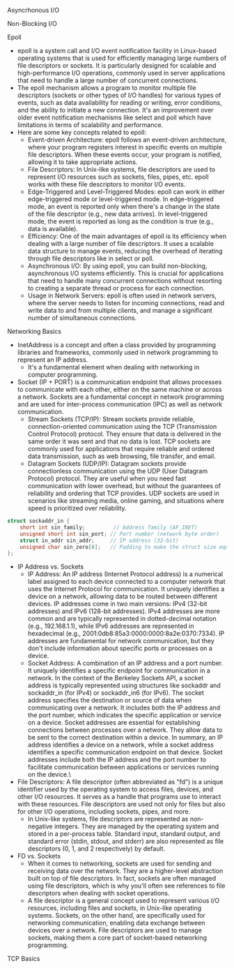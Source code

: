 Asyncrhonous I/O

Non-Blocking I/O

Epoll
* epoll is a system call and I/O event notification facility in Linux-based operating systems that is used for efficiently managing large numbers of file descriptors or sockets. It is particularly designed for scalable and high-performance I/O operations, commonly used in server applications that need to handle a large number of concurrent connections.
* The epoll mechanism allows a program to monitor multiple file descriptors (sockets or other types of I/O handles) for various types of events, such as data availability for reading or writing, error conditions, and the ability to initiate a new connection. It's an improvement over older event notification mechanisms like select and poll which have limitations in terms of scalability and performance.
* Here are some key concepts related to epoll:
  * Event-driven Architecture: epoll follows an event-driven architecture, where your program registers interest in specific events on multiple file descriptors. When these events occur, your program is notified, allowing it to take appropriate actions.
  * File Descriptors: In Unix-like systems, file descriptors are used to represent I/O resources such as sockets, files, pipes, etc. epoll works with these file descriptors to monitor I/O events.
  * Edge-Triggered and Level-Triggered Modes: epoll can work in either edge-triggered mode or level-triggered mode. In edge-triggered mode, an event is reported only when there's a change in the state of the file descriptor (e.g., new data arrives). In level-triggered mode, the event is reported as long as the condition is true (e.g., data is available).
  * Efficiency: One of the main advantages of epoll is its efficiency when dealing with a large number of file descriptors. It uses a scalable data structure to manage events, reducing the overhead of iterating through file descriptors like in select or poll.
  * Asynchronous I/O: By using epoll, you can build non-blocking, asynchronous I/O systems efficiently. This is crucial for applications that need to handle many concurrent connections without resorting to creating a separate thread or process for each connection.
  * Usage in Network Servers: epoll is often used in network servers, where the server needs to listen for incoming connections, read and write data to and from multiple clients, and manage a significant number of simultaneous connections.


Networking Basics
* InetAddress is a concept and often a class provided by programming libraries and frameworks, commonly used in network programming to represent an IP address. 
  * It's a fundamental element when dealing with networking in computer programming.
* Socket (IP + PORT) is a communication endpoint that allows processes to communicate with each other,
either on the same machine or across a network. Sockets are a fundamental concept in network programming and are used for inter-process communication (IPC) as well as network communication.
  * Stream Sockets (TCP/IP): Stream sockets provide reliable, connection-oriented communication using the TCP (Transmission Control Protocol) protocol. They ensure that data is delivered in the same order it was sent and that no data is lost. TCP sockets are commonly used for applications that require reliable and ordered data transmission, such as web browsing, file transfer, and email.
  * Datagram Sockets (UDP/IP): Datagram sockets provide connectionless communication using the UDP (User Datagram Protocol) protocol. They are useful when you need fast communication with lower overhead, but without the guarantees of reliability and ordering that TCP provides. UDP sockets are used in scenarios like streaming media, online gaming, and situations where speed is prioritized over reliability.
```cpp
struct sockaddr_in {
    short int sin_family;         // Address family (AF_INET)
    unsigned short int sin_port; // Port number (network byte order)
    struct in_addr sin_addr;     // IP address (32-bit)
    unsigned char sin_zero[8];   // Padding to make the struct size equal to sockaddr
};
```
* IP Address vs. Sockets
  * IP Address: An IP address (Internet Protocol address) is a numerical label assigned to each device connected to a computer network that uses the Internet Protocol for communication.
It uniquely identifies a device on a network, allowing data to be routed between different devices.
IP addresses come in two main versions: IPv4 (32-bit addresses) and IPv6 (128-bit addresses). IPv4 addresses are more common and are typically represented in dotted-decimal notation (e.g., 192.168.1.1), while IPv6 addresses are represented in hexadecimal (e.g., 2001:0db8:85a3:0000:0000:8a2e:0370:7334).
IP addresses are fundamental for network communication, but they don't include information about specific ports or processes on a device.
  * Socket Address: A combination of an IP address and a port number.
It uniquely identifies a specific endpoint for communication in a network.
In the context of the Berkeley Sockets API, a socket address is typically represented using structures like sockaddr and sockaddr_in (for IPv4) or sockaddr_in6 (for IPv6).
The socket address specifies the destination or source of data when communicating over a network. It includes both the IP address and the port number, which indicates the specific application or service on a device.
Socket addresses are essential for establishing connections between processes over a network. They allow data to be sent to the correct destination within a device.
In summary, an IP address identifies a device on a network, while a socket address identifies a specific communication endpoint on that device. Socket addresses include both the IP address and the port number to facilitate communication between applications or services running on the device.\
* File Descriptors: A file descriptor (often abbreviated as "fd") is a unique identifier used by the operating system to access files, devices, and other I/O resources. It serves as a handle that programs use to interact with these resources. File descriptors are used not only for files but also for other I/O operations, including sockets, pipes, and more.
  * In Unix-like systems, file descriptors are represented as non-negative integers. They are managed by the operating system and stored in a per-process table. Standard input, standard output, and standard error (stdin, stdout, and stderr) are also represented as file descriptors (0, 1, and 2 respectively) by default.
* FD vs. Sockets
  * When it comes to networking, sockets are used for sending and receiving data over the network. They are a higher-level abstraction built on top of file descriptors. In fact, sockets are often managed using file descriptors, which is why you'll often see references to file descriptors when dealing with socket operations.
  * A file descriptor is a general concept used to represent various I/O resources, including files and sockets, in Unix-like operating systems. Sockets, on the other hand, are specifically used for networking communication, enabling data exchange between devices over a network. File descriptors are used to manage sockets, making them a core part of socket-based networking programming.

TCP Basics
